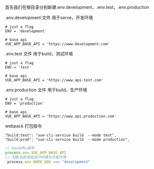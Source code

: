 首先我们在根目录分别新建.env.development，.env.test，.env.production

.env.development 文件
用于serve，开发环境

```shell
# just a flag
ENV = 'development'

# base api
VUE_APP_BASE_API = 'https://www.development.com'
```

.env.test 文件
用于build，测试环境

```shell
# just a flag
ENV = 'test'

# base api
VUE_APP_BASE_API = 'https://www.api.test.com'
```

.env.production 文件
用于build，生产环境

```shell
# just a flag
ENV = 'production'

# base api
VUE_APP_BASE_API = 'https://www.api.production.com'
```

webpack 打包指令

```shell
"build:test": "vue-cli-service build  --mode test",
"build:prod": "vue-cli-service build  --mode production",
```

```ts
// baseURL使用
process.env.VUE_APP_BASE_API
// 判断当前项目运行环境为开发环境
 process.env.NODE_ENV === "development"
```


